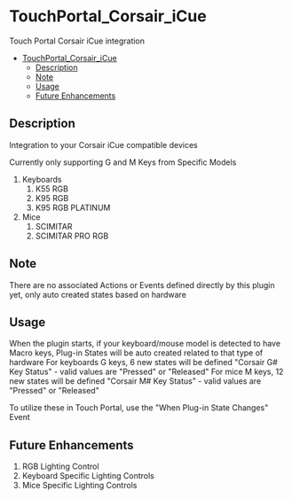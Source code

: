 # TouchPortal_Corsair_iCue
Touch Portal Corsair iCue integration

- [TouchPortal_Corsair_iCue](#touchportal_corsair_icue)
  - [Description](#description)
  - [Note](#note)
  - [Usage](#usage)
  - [Future Enhancements](#future-enhancements)

## Description
Integration to your Corsair iCue compatible devices

Currently only supporting G and M Keys from Specific Models

1. Keyboards
   1. K55 RGB
   2. K95 RGB
   3. K95 RGB PLATINUM
2. Mice
   1. SCIMITAR
   2. SCIMITAR PRO RGB

## Note
There are no associated Actions or Events defined directly by this plugin yet, only auto created states based on hardware
## Usage
When the plugin starts, if your keyboard/mouse model is detected to have Macro keys, Plug-in States will be auto created related to that type of hardware
For keyboards G keys, 6 new states will be defined
"Corsair G# Key Status" - valid values are "Pressed" or "Released"
For mice M keys, 12 new states will be defined
"Corsair M# Key Status" - valid values are "Pressed" or "Released"

To utilize these in Touch Portal, use the "When Plug-in State Changes" Event

## Future Enhancements
1. RGB Lighting Control
2. Keyboard Specific Lighting Controls
3. Mice Specific Lighting Controls